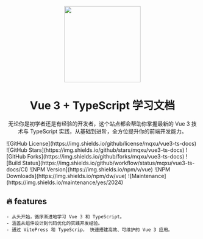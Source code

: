 <P align="center">
<img src="https://mxy-u.oss-cn-nanjing.aliyuncs.com/Vue%203%20Deep%20Dive%20with%20Evan%20You.png" style="width:200px;" />
</P>
<h1 align="center">Vue 3 + TypeScript 学习文档</h1>
<p align="center">
无论你是初学者还是有经验的开发者，这个站点都会帮助你掌握最新的 Vue 3 技术与 TypeScript 实践，从基础到进阶，全方位提升你的前端开发能力。
</p>
<p>
![GitHub License](https://img.shields.io/github/license/mqxu/vue3-ts-docs)
![GitHub Stars](https://img.shields.io/github/stars/mqxu/vue3-ts-docs)
![GitHub Forks](https://img.shields.io/github/forks/mqxu/vue3-ts-docs)
![Build Status](https://img.shields.io/github/workflow/status/mqxu/vue3-ts-docs/CI)
![NPM Version](https://img.shields.io/npm/v/vue)
![NPM Downloads](https://img.shields.io/npm/dw/vue)
![Maintenance](https://img.shields.io/maintenance/yes/2024)

</p>

## 🔥 features
    - 从头开始，循序渐进地学习 Vue 3 和 TypeScript。
    - 涵盖从组件设计到代码优化的实践开发经验。
    - 通过 VitePress 和 TypeScrip， 快速搭建高效、可维护的 Vue 3 应用。